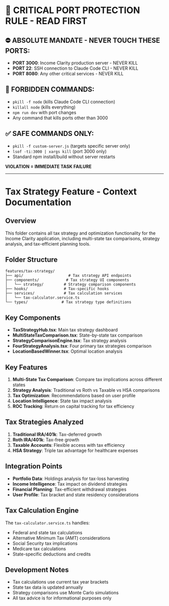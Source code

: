 # 🚨 CRITICAL PORT PROTECTION RULE - READ FIRST

## ⛔ ABSOLUTE MANDATE - NEVER TOUCH THESE PORTS:
- **PORT 3000**: Income Clarity production server - NEVER KILL
- **PORT 22**: SSH connection to Claude Code CLI - NEVER KILL  
- **PORT 8080**: Any other critical services - NEVER KILL

## 🚫 FORBIDDEN COMMANDS:
- `pkill -f node` (kills Claude Code CLI connection)
- `killall node` (kills everything)
- `npm run dev` with port changes
- Any command that kills ports other than 3000

## ✅ SAFE COMMANDS ONLY:
- `pkill -f custom-server.js` (targets specific server only)
- `lsof -ti:3000 | xargs kill` (port 3000 only)
- Standard npm install/build without server restarts

**VIOLATION = IMMEDIATE TASK FAILURE**

---

# Tax Strategy Feature - Context Documentation

## Overview
This folder contains all tax strategy and optimization functionality for the Income Clarity application, including multi-state tax comparisons, strategy analysis, and tax-efficient planning tools.

## Folder Structure
```
features/tax-strategy/
├── api/                    # Tax strategy API endpoints
├── components/            # Tax strategy UI components
│   └── strategy/         # Strategy comparison components
├── hooks/                # Tax-specific hooks
├── services/             # Tax calculation services
│   └── tax-calculator.service.ts
└── types/               # Tax strategy type definitions
```

## Key Components
- **TaxStrategyHub.tsx**: Main tax strategy dashboard
- **MultiStateTaxComparison.tsx**: State-by-state tax comparison
- **StrategyComparisonEngine.tsx**: Tax strategy analysis
- **FourStrategyAnalysis.tsx**: Four primary tax strategies comparison
- **LocationBasedWinner.tsx**: Optimal location analysis

## Key Features
1. **Multi-State Tax Comparison**: Compare tax implications across different states
2. **Strategy Analysis**: Traditional vs Roth vs Taxable vs HSA comparisons
3. **Tax Optimization**: Recommendations based on user profile
4. **Location Intelligence**: State tax impact analysis
5. **ROC Tracking**: Return on capital tracking for tax efficiency

## Tax Strategies Analyzed
1. **Traditional IRA/401k**: Tax-deferred growth
2. **Roth IRA/401k**: Tax-free growth
3. **Taxable Accounts**: Flexible access with tax efficiency
4. **HSA Strategy**: Triple tax advantage for healthcare expenses

## Integration Points
- **Portfolio Data**: Holdings analysis for tax-loss harvesting
- **Income Intelligence**: Tax impact on dividend strategies
- **Financial Planning**: Tax-efficient withdrawal strategies
- **User Profile**: Tax bracket and state residency considerations

## Tax Calculation Engine
The `tax-calculator.service.ts` handles:
- Federal and state tax calculations
- Alternative Minimum Tax (AMT) considerations
- Social Security tax implications
- Medicare tax calculations
- State-specific deductions and credits

## Development Notes
- Tax calculations use current tax year brackets
- State tax data is updated annually
- Strategy comparisons use Monte Carlo simulations
- All tax advice is for informational purposes only